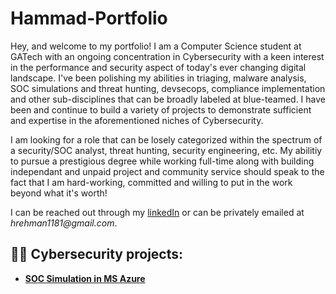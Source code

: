 # Hammad-Portfolio
Hey, and welcome to my portfolio! I am a Computer Science student at GATech with an ongoing concentration in Cybersecurity with a keen interest in the performance and security aspect of today's ever changing digital landscape. I've been polishing my abilities in triaging, malware analysis, SOC simulations and threat hunting, devsecops, compliance implementation and other sub-disciplines that can be broadly labeled at blue-teamed. I have been and continue to build a variety of projects to demonstrate sufficient and expertise in the aforementioned niches of Cybersecurity. 

I am looking for a role that can be losely categorized within the spectrum of a security/SOC analyst, threat hunting, security engineering, etc. My abilitiy to pursue a prestigious degree while working full-time along with building independant and unpaid project and community service should speak to the fact that I am hard-working, committed and willing to put in the work beyond what it's worth!

I can be reached out through my [linkedIn](https://www.linkedin.com/in/hammadalquraishi/) or can be privately emailed at _hrehman1181@gmail.com_.


<h2>👨‍💻 Cybersecurity projects:</h2>

- <b>[SOC Simulation in MS Azure](https://github.com/Hammad-AlQuraishi/SOCSimulation)</b>
